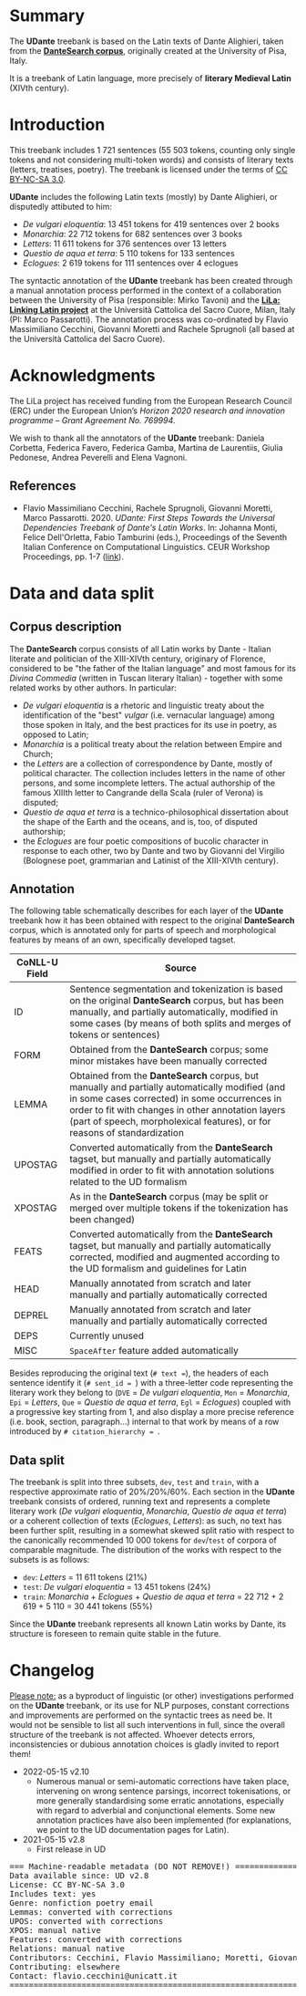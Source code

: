 # Summary

The **UDante** treebank is based on the Latin texts of Dante Alighieri, taken from the [**DanteSearch corpus**](https://dantesearch.dantenetwork.it), originally created at the University of Pisa, Italy. 

It is a treebank of Latin language, more precisely of **literary Medieval Latin** (XIVth century).

# Introduction

This treebank includes 1 721 sentences (55 503 tokens, counting only single tokens and not considering multi-token words) and consists of
literary texts (letters, treatises, poetry). The treebank is licensed under the terms of
[CC BY-NC-SA 3.0](http://creativecommons.org/licenses/by-nc-sa/3.0/).

**UDante** includes the following Latin texts (mostly) by Dante Alighieri, or disputedly attibuted to him:

* *De vulgari eloquentia*:  13 451 tokens for 419 sentences over 2 books
* *Monarchia*: 22 712 tokens for 682 sentences over 3 books
* *Letters*: 11 611 tokens for 376 sentences over 13 letters
* *Questio de aqua et terra*: 5 110 tokens for 133 sentences
* *Eclogues*: 2 619 tokens for 111 sentences over 4 eclogues

The syntactic annotation of the **UDante** treebank has been created through a manual annotation process performed in the context of a collaboration between the University of Pisa (responsible: Mirko Tavoni) and the [**LiLa: Linking Latin project**](https://lila-erc.eu) at the Università Cattolica del Sacro Cuore, Milan, Italy (PI: Marco Passarotti). 
The annotation process was co-ordinated by Flavio Massimiliano Cecchini, Giovanni Moretti and Rachele Sprugnoli (all based at the Università Cattolica del Sacro Cuore).

# Acknowledgments

The LiLa project has received funding from the European Research Council (ERC) under the European Union’s  _Horizon 2020 research and innovation programme – Grant Agreement No. 769994_.

We wish to thank all the annotators of the **UDante** treebank: Daniela Corbetta, Federica Favero, Federica Gamba, Martina de Laurentiis, Giulia Pedonese, Andrea Peverelli and Elena Vagnoni.

## References

* Flavio Massimiliano Cecchini, Rachele Sprugnoli, Giovanni Moretti, Marco Passarotti. 2020. *UDante: First Steps Towards the Universal Dependencies Treebank of Dante's Latin Works*. In: Johanna Monti, Felice Dell'Orletta, Fabio Tamburini (eds.), Proceedings of the Seventh Italian Conference on Computational Linguistics. CEUR Workshop Proceedings, pp. 1-7 ([link](http://ceur-ws.org/Vol-2769/paper_14.pdf)).


# Data and data split

## Corpus description

The **DanteSearch** corpus consists of all Latin works by Dante - Italian literate and politician of the XIII-XIVth century, originary of Florence, considered to be "the father of the Italian language" and most famous for its *Divina Commedia* (written in Tuscan literary Italian) - together with some related works by other authors. In particular:

* *De vulgari eloquentia* is a rhetoric and linguistic treaty about the identification of the "best" *vulgar* (i.e. vernacular language) among those spoken in Italy, and  the best practices for its use in poetry, as opposed to Latin;
* *Monarchia* is a political treaty about the relation between Empire and Church;
* the *Letters* are a collection of correspondence by Dante, mostly of political character. The collection includes letters in the name of other persons, and some incomplete letters. The actual authorship of the famous XIIIth letter to Cangrande della Scala (ruler of Verona) is disputed; 
* *Questio de aqua et terra* is a technico-philosophical dissertation about the shape of the Earth and the oceans, and is, too, of disputed authorship;
* the *Eclogues* are four poetic compositions of bucolic character in response to each other, two by Dante and two by Giovanni del Virgilio (Bolognese poet, grammarian and Latinist of the XIII-XIVth century).


## Annotation

The following table schematically describes for each layer of the **UDante** treebank how it has been obtained with respect to the original **DanteSearch** corpus, which is annotated only for parts of speech and morphological features by means of an own, specifically developed tagset. 

| CoNLL-U Field | Source |
| ------ | ------ |
| ID | Sentence segmentation and tokenization is based on the original **DanteSearch** corpus, but has been manually, and partially automatically, modified in some cases (by means of both splits and merges of tokens or sentences) |
| FORM | Obtained from the **DanteSearch** corpus; some minor mistakes have been manually corrected |
| LEMMA | Obtained from the **DanteSearch** corpus, but manually and partially automatically modified (and in some cases corrected) in some occurrences in order to fit with changes in other annotation layers (part of speech, morpholexical features), or for reasons of standardization |
| UPOSTAG | Converted automatically from the **DanteSearch** tagset, but manually and partially automatically modified in order to fit with annotation solutions related to the UD formalism |
| XPOSTAG | As in the **DanteSearch** corpus (may be split or merged over multiple tokens if the tokenization has been changed) |
| FEATS |  Converted automatically from the **DanteSearch** tagset, but manually and partially automatically corrected, modified and augmented according to the UD formalism and guidelines for Latin |
| HEAD | Manually annotated from scratch and later manually and partially automatically corrected |
| DEPREL | Manually annotated from scratch and later manually and partially automatically corrected |
| DEPS | Currently unused |
| MISC | `SpaceAfter` feature added automatically |

Besides reproducing the original text (`# text =`), the headers of each sentence identify it (`# sent_id = `) with a three-letter code representing the literary work they belong to (`DVE` = *De vulgari eloquentia*, `Mon` = *Monarchia*, `Epi` = *Letters*, `Que` = *Questio de aqua et terra*, `Egl` = *Eclogues*) coupled with a progressive key starting from 1, and also display a more precise reference (i.e. book, section, paragraph...) internal to that work by means of a row introduced by `# citation_hierarchy = `.

## Data split

The treebank is split into three subsets, `dev`, `test` and `train`, with a respective approximate ratio of 20%/20%/60%. Each section in the **UDante** treebank consists of ordered, running text and represents a complete literary work (*De vulgari eloquentia*, *Monarchia*, *Questio de aqua et terra*) or a coherent collection of texts (*Eclogues*, *Letters*): as such, no text has been further split, resulting in a somewhat skewed split ratio with respect to the canonically recommended 10 000 tokens for `dev`/`test` of corpora of comparable magnitude. The distribution of the works with respect to the subsets is as follows:

* `dev`: *Letters* = 11 611 tokens (21%)
* `test`: *De vulgari eloquentia* = 13 451 tokens (24%)
* `train`: *Monarchia* + *Eclogues* + *Questio de aqua et terra* = 22 712 + 2 619 + 5 110 = 30 441 tokens (55%) 

Since the **UDante** treebank represents all known Latin works by Dante, its structure is foreseen to remain quite stable in the future. 



# Changelog

<u>Please note:</u> as a byproduct of linguistic (or other) investigations performed on the **UDante** treebank, or its use for NLP purposes, constant corrections and improvements are performed on the syntactic trees as need be. It would not be sensible to list all such interventions in full, since the overall structure of the treebank is not affected. Whoever detects errors, inconsistencies or dubious annotation choices is gladly invited to report them! 

* 2022-05-15 v2.10
    * Numerous manual or semi-automatic corrections have taken place, intervening on wrong sentence parsings, incorrect tokenisations, or more generally standardising some erratic annotations, especially with regard to adverbial and conjunctional elements. Some new annotation practices have also been implemented (for explanations, we point to the UD documentation pages for Latin). 
* 2021-05-15 v2.8
    * First release in UD


<pre>
=== Machine-readable metadata (DO NOT REMOVE!) ================================
Data available since: UD v2.8
License: CC BY-NC-SA 3.0
Includes text: yes
Genre: nonfiction poetry email
Lemmas: converted with corrections
UPOS: converted with corrections
XPOS: manual native
Features: converted with corrections
Relations: manual native
Contributors: Cecchini, Flavio Massimiliano; Moretti, Giovanni; Passarotti, Marco; Sprugnoli, Rachele; Corbetta, Daniela; Favero, Federica; Gamba, Federica; de Laurentiis, Martina; Pedonese, Giulia; Peverelli, Andrea; Vagnoni, Elena; Tavoni, Mirko
Contributing: elsewhere
Contact: flavio.cecchini@unicatt.it
===============================================================================
</pre>

